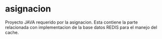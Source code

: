 # asignacion
Proyecto JAVA requerido por la asignacion. Esta contiene la parte relacionada con implementacion de la base datos REDIS para el manejo del cache.
